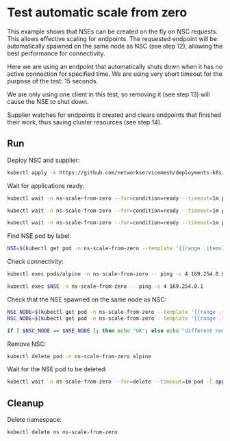 # Test automatic scale from zero

This example shows that NSEs can be created on the fly on NSC requests.
This allows effective scaling for endpoints.
The requested endpoint will be automatically spawned on the same node as NSC (see step 12),
allowing the best performance for connectivity.

Here we are using an endpoint that automatically shuts down
when it has no active connection for specified time.
We are using very short timeout for the purpose of the test: 15 seconds.

We are only using one client in this test,
so removing it (see step 13) will cause the NSE to shut down.

Supplier watches for endpoints it created
and clears endpoints that finished their work,
thus saving cluster resources (see step 14).

## Run

Deploy NSC and supplier:
```bash
kubectl apply -k https://github.com/networkservicemesh/deployments-k8s/examples/features/scale-from-zero?ref=2937754b2d39bb47f94059b501c6555c8b146f03
```

Wait for applications ready:
```bash
kubectl wait -n ns-scale-from-zero --for=condition=ready --timeout=1m pod -l app=nse-supplier-k8s
```
```bash
kubectl wait -n ns-scale-from-zero --for=condition=ready --timeout=1m pod -l app=alpine
```
```bash
kubectl wait -n ns-scale-from-zero --for=condition=ready --timeout=1m pod -l app=nse-icmp-responder
```

Find NSE pod by label:
```bash
NSE=$(kubectl get pod -n ns-scale-from-zero --template '{{range .items}}{{.metadata.name}}{{"\n"}}{{end}}' -l app=nse-icmp-responder)
```

Check connectivity:
```bash
kubectl exec pods/alpine -n ns-scale-from-zero -- ping -c 4 169.254.0.0
```
```bash
kubectl exec $NSE -n ns-scale-from-zero -- ping -c 4 169.254.0.1
```

Check that the NSE spawned on the same node as NSC:
```bash
NSE_NODE=$(kubectl get pod -n ns-scale-from-zero --template '{{range .items}}{{.spec.nodeName}}{{"\n"}}{{end}}' -l app=nse-icmp-responder)
NSC_NODE=$(kubectl get pod -n ns-scale-from-zero --template '{{range .items}}{{.spec.nodeName}}{{"\n"}}{{end}}' -l app=alpine)
```
```bash
if [ $NSC_NODE == $NSE_NODE ]; then echo "OK"; else echo "different nodes"; false; fi
```

Remove NSC:
```bash
kubectl delete pod -n ns-scale-from-zero alpine
```

Wait for the NSE pod to be deleted:
```bash
kubectl wait -n ns-scale-from-zero --for=delete --timeout=1m pod -l app=nse-icmp-responder
```

## Cleanup

Delete namespace:
```bash
kubectl delete ns ns-scale-from-zero
```
